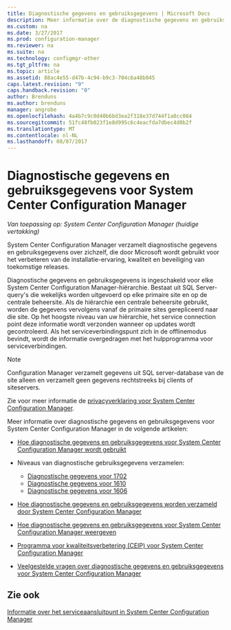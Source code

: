 ```yaml
---
title: Diagnostische gegevens en gebruiksgegevens | Microsoft Docs
description: Meer informatie over de diagnostische gegevens en gebruiksgegevens die door System Center Configuration Manager worden verzameld over zichzelf.
ms.custom: na
ms.date: 3/27/2017
ms.prod: configuration-manager
ms.reviewer: na
ms.suite: na
ms.technology: configmgr-other
ms.tgt_pltfrm: na
ms.topic: article
ms.assetid: 88ac4e55-d47b-4c94-b9c3-704c6a48b845
caps.latest.revision: "9"
caps.handback.revision: "0"
author: Brenduns
ms.author: brenduns
manager: angrobe
ms.openlocfilehash: 4a4b7c9c0d40b6bd3ea2f318e37d744f1a0cc084
ms.sourcegitcommit: 51fc48fb023f1e8d995c6c4eacfda7dbec4d0b2f
ms.translationtype: MT
ms.contentlocale: nl-NL
ms.lasthandoff: 08/07/2017
---
```

# <a name="diagnostics-and-usage-data-for-system-center-configuration-manager"></a>Diagnostische gegevens en gebruiksgegevens voor System Center Configuration Manager

*Van toepassing op: System Center Configuration Manager (huidige vertakking)*

System Center Configuration Manager verzamelt diagnostische gegevens en gebruiksgegevens over zichzelf, die door Microsoft wordt gebruikt voor het verbeteren van de installatie-ervaring, kwaliteit en beveiliging van toekomstige releases.  

 Diagnostische gegevens en gebruiksgegevens is ingeschakeld voor elke System Center Configuration Manager-hiërarchie. Bestaat uit SQL Server-query's die wekelijks worden uitgevoerd op elke primaire site en op de centrale beheersite. Als de hiërarchie een centrale beheersite gebruikt, worden de gegevens vervolgens vanaf de primaire sites gerepliceerd naar die site. Op het hoogste niveau van uw hiërarchie, het service connection point deze informatie wordt verzonden wanneer op updates wordt gecontroleerd. Als het serviceverbindingspunt zich in de offlinemodus bevindt, wordt de informatie overgedragen met het hulpprogramma voor serviceverbindingen.  

> [!NOTE]  
>  Configuration Manager verzamelt gegevens uit SQL server-database van de site alleen en verzamelt geen gegevens rechtstreeks bij clients of siteservers.  

 Zie voor meer informatie de [privacyverklaring voor System Center Configuration Manager](http://go.microsoft.com/fwlink/?LinkID=626527).  

 Meer informatie over diagnostische gegevens en gebruiksgegevens voor System Center Configuration Manager in de volgende artikelen:  

-   [Hoe diagnostische gegevens en gebruiksgegevens voor System Center Configuration Manager wordt gebruikt](../../../core/plan-design/diagnostics/how-diagnostics-and-usage-data-is-used.md)  

-   Niveaus van diagnostische gebruiksgegevens verzamelen:
    - [Diagnostische gegevens voor 1702](/sccm/core/plan-design/diagnostics/levels-of-diagnostic-usage-data-collection-1702)      
    - [Diagnostische gegevens voor 1610](/sccm/core/plan-design/diagnostics/levels-of-diagnostic-usage-data-collection-1610)  
    - [Diagnostische gegevens voor 1606](/sccm/core/plan-design/diagnostics/levels-of-diagnostic-usage-data-collection-1606)    

<!--
    - [Diagnostic data for 1602](/sccm/core/plan-design/diagnostics/levels-of-diagnostic-usage-data-collection-1602)
    - [Diagnostic data for  1511](/sccm/core/plan-design/diagnostics/levels-of-diagnostic-usage-data-collection-1511)
-->

-   [Hoe diagnostische gegevens en gebruiksgegevens worden verzameld door System Center Configuration Manager](../../../core/plan-design/diagnostics/how-diagnostics-and-usage-data-is-collected.md)  

-   [Hoe diagnostische gegevens en gebruiksgegevens voor System Center Configuration Manager weergeven](../../../core/plan-design/diagnostics/view-diagnostics-and-usage-data.md)  

-   [Programma voor kwaliteitsverbetering (CEIP) voor System Center Configuration Manager](../../../core/plan-design/diagnostics/customer-experience-improvement-program-ceip.md)  

-   [Veelgestelde vragen over diagnostische gegevens en gebruiksgegevens voor System Center Configuration Manager](../../../core/understand/frequently-asked-questions-about-diagnostics-and-usage-data.md)  

## <a name="see-also"></a>Zie ook  
 [Informatie over het serviceaansluitpunt in System Center Configuration Manager](../../../core/servers/deploy/configure/about-the-service-connection-point.md)
